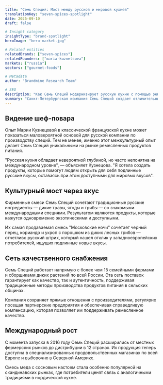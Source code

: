 ```yaml
---
title: "Семь Специй: Мост между русской и мировой кухней"
translationKey: "seven-spices-spotlight"
date: 2025-09-10
draft: false

# Insight category
insightType: "brand-spotlight"
heroImage: "hero-market.jpg"

# Related entities
relatedBrands: ["seven-spices"]
relatedFounders: ["maria-kuznetsova"]
markets: ["russia"]
sectors: ["gourmet-foods"]

# Metadata
author: "Brandmine Research Team"

# SEO
description: "Как Семь Специй модернизирует русскую кухню с помощью ремесленных пряных смесей, привлекательных для международных рынков"
summary: "Санкт-Петербургская компания Семь Специй создает отличительные пряные смеси, которые связывают русские кулинарные традиции с мировыми вкусовыми профилями, добиваясь успеха как на внутреннем, так и на международном рынках."
---
```


## Видение шеф-повара

Опыт Марии Кузнецовой в классической французской кухне может показаться маловероятной основой для русской компании по производству специй. Тем не менее, именно этот межкультурный опыт делает Семь Специй уникальными на рынке ремесленных продуктов питания.

"Русская кухня обладает невероятной глубиной, но часто непонятна на международном уровне", — объясняет Кузнецова. "Я хотела создать продукты, которые помогут людям открыть для себя подлинные русские вкусы, оставаясь при этом доступными для мировых вкусов".

## Культурный мост через вкус

Фирменные смеси Семь Специй сочетают традиционные русские ингредиенты — дикие травы, ягоды и грибы — со знакомыми международными специями. Результатом являются продукты, которые кажутся одновременно экзотическими и доступными.

Их самая продаваемая смесь "Московские ночи" сочетает черный перец, кориандр и укроп с порошком из диких лесных грибов — отчетливо русский штрих, который нашел отклик у западноевропейских потребителей, ищущих подлинные новые вкусы.

## Сеть качественного снабжения

Семь Специй работает напрямую с более чем 15 семейными фермами и сборщиками диких растений по всей России. Эта сеть поставок гарантирует как качество, так и аутентичность, поддерживая традиционные методы производства продуктов питания в сельских общинах.

Компания сохраняет прямые отношения с производителями, регулярно посещая партнерские предприятия и обеспечивая справедливую компенсацию, которая позволяет им поддерживать ремесленное качество.

## Международный рост

С момента запуска в 2016 году Семь Специй расширились от местных фермерских рынков до дистрибуции в 12 странах. Их продукция теперь доступна в специализированных продовольственных магазинах по всей Европе и выборочно в Северной Америке.

Смесь меда с сосновым настоем стала особенно популярной на скандинавских рынках, где потребители ценят связь с аналогичными традициями в нордической кухне.
